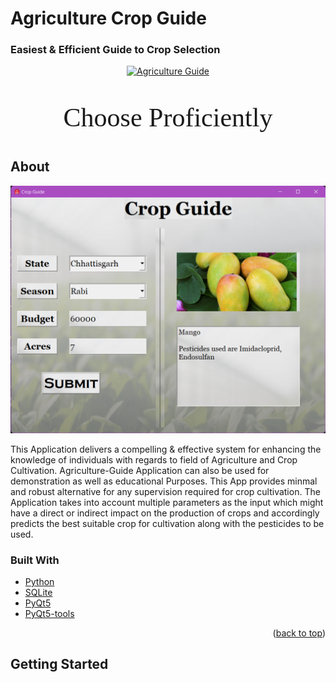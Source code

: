 # Agriculture Crop Guide
### Easiest & Efficient Guide to Crop Selection

<p align="center">
  <a href="https://github.com/Shauryan23/Agriculture-Guide">
    <img src="https://user-images.githubusercontent.com/64647655/143258243-6554190b-5b3f-4a93-9902-49c3c793b948.png" alt="Agriculture Guide" width="200" />
  </a>
</p>
<p align="center" style="font-family:Cambria; font-size:300%;">Choose Proficiently</p>

## About

![Project Homepage Screenshot](.github/images/Homepage_Screenshot.png)

This Application delivers a compelling & effective system for enhancing the knowledge of individuals 
with regards to field of Agriculture and Crop Cultivation. Agriculture-Guide Application can
also be used for demonstration as well as educational Purposes. This App provides minmal and robust alternative
for any supervision required for crop cultivation. The Application takes into account multiple
parameters as the input which might have a direct or indirect impact on the production of
crops and accordingly predicts the best suitable crop for cultivation along with the pesticides to be used.

### Built With

* [Python](https://www.python.org/)
* [SQLite](https://www.sqlite.org/index.html)
* [PyQt5](https://pypi.org/project/PyQt5/)
* [PyQt5-tools](https://pypi.org/project/pyqt5-tools/)

<p align="right">(<a href="#top">back to top</a>)</p>

## Getting Started

